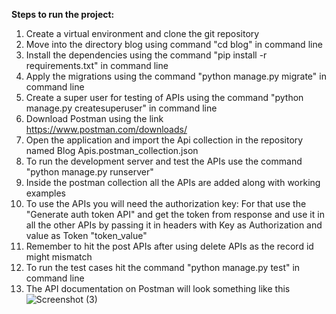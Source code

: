 **Steps to run the project:**

1. Create a virtual environment and clone the git repository
2. Move into the directory blog using command "cd blog" in command line
3. Install the dependencies using the command "pip install -r requirements.txt" in command line
4. Apply the migrations using the command "python manage.py migrate" in command line
5. Create a super user for testing of APIs using the command "python manage.py createsuperuser" in command line
6. Download Postman using the link https://www.postman.com/downloads/
7. Open the application and import the Api collection in the repository named Blog Apis.postman_collection.json
8. To run the development server and test the APIs use the command "python manage.py runserver"
9. Inside the postman collection all the APIs are added along with working examples
10. To use the APIs you will need the authorization key:
    For that use the "Generate auth token API" and get the token from response and use it in all the other APIs by passing it in headers with Key as Authorization and value as Token "token_value"
11. Remember to hit the post APIs after using delete APIs as the record id might mismatch
12. To run the test cases hit the command "python manage.py test" in command line
13. The API documentation on Postman will look something like this
![Screenshot (3)](https://github.com/PorasSingh301/Blog/assets/66668588/e9f72854-219c-418e-9671-3628958aeae6)
